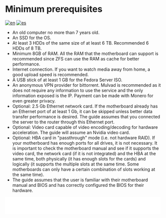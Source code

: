 # Minimum prerequisites

[![en](https://img.shields.io/badge/lang-en-blue.svg)](Minimum%20prerequisites.md)
[![es](https://img.shields.io/badge/lang-es-blue.svg)](Minimum%20prerequisites.es.md)

- An old computer no more than 7 years old.
- An SSD for the OS.
- At least 3 HDDs of the same size of at least 6 TB. Recommended 6 HDDs of 8 TB.
- Minimum 8GB of RAM. All the RAM that the motherboard can support is recommended since ZFS can use the RAM as cache for better performance.
- Internet connection. If you want to watch media away from home, a good upload speed is recommended.
- A USB stick of at least 1 GB for the Fedora Server ISO.
- An anonymous VPN provider for bittorrent. Mulvad is recommended as it does not require any information to use the service and the only information exposed is the IP. Payment can be made with Monero for even greater privacy.
- Optional: 2.5 Gb Ethernet network card. If the motherboard already has an Ethernet port of at least 1 Gb, it can be skipped unless better data transfer performance is desired. The guide assumes that you connected the server to the router through this Ethernet port.
- Optional: Video card capable of video encoding/decoding for hardware acceleration. The guide will assume an Nvidia video card.
- Optional: HBA card in "passthrough" mode (i.e. not hardware RAID). If your motherboard has enough ports for all drives, it is not necessary. It is important to check the motherboard manual and see if it supports the video card, the network card (if it is not integrated) and the HBA at the same time, both physically (it has enough slots for the cards) and logically (it supports the multiple slots at the same time. Some motherboards can only have a certain combination of slots working at the same time).
- The guide assumes that the user is familiar with their motherboard manual and BIOS and has correctly configured the BIOS for their hardware.

[<img width="33.3%" src="buttons/prev-Design and justification.svg" alt="Design and justification">](Design%20and%20justification.md)[<img width="33.3%" src="buttons/jump-Index.svg" alt="Index">](README.md)[<img width="33.3%" src="buttons/next-Guide.svg" alt="Guide">](Guide.md)
